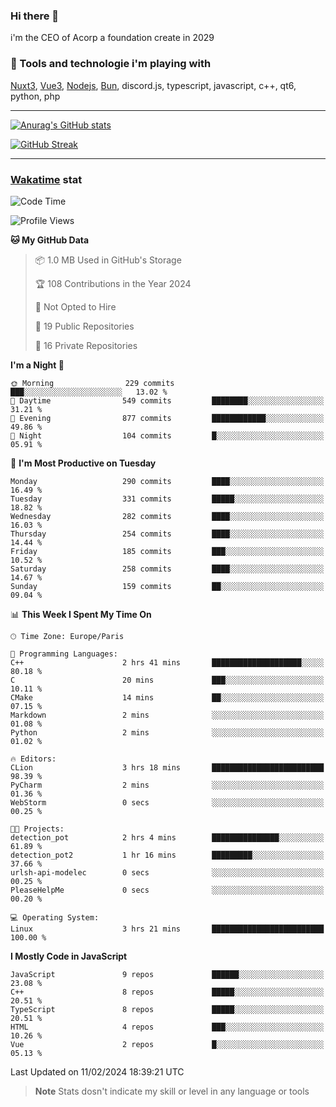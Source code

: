 ### Hi there 👋

i'm the CEO of Acorp a foundation create in 2029  

### 🧰 Tools and technologie i'm playing with

[Nuxt3](https://nuxt.com), [Vue3](https://vuejs.org/), [Nodejs](https://nodejs.org), [Bun](https://bun.sh/), discord.js, typescript, javascript, c++, qt6, python, php

---

[![Anurag's GitHub stats](https://github-readme-stats.vercel.app/api?username=ackimixs&show_icons=true&theme=github_dark&count_private=true)](https://www.ackimixs.xyz)

[![GitHub Streak](https://github-readme-streak-stats.herokuapp.com?user=Ackimixs&theme=github-dark-blue&date_format=j%20M%5B%20Y%5D&mode=weekly)](https://git.io/streak-stats)

---
 
 ### [Wakatime](https://wakatime.com/) stat

<!--START_SECTION:waka-->
![Code Time](http://img.shields.io/badge/Code%20Time-942%20hrs%2040%20mins-blue)

![Profile Views](http://img.shields.io/badge/Profile%20Views-2-blue)

**🐱 My GitHub Data** 

> 📦 1.0 MB Used in GitHub's Storage 
 > 
> 🏆 108 Contributions in the Year 2024
 > 
> 🚫 Not Opted to Hire
 > 
> 📜 19 Public Repositories 
 > 
> 🔑 16 Private Repositories 
 > 
**I'm a Night 🦉** 

```text
🌞 Morning                229 commits         ███░░░░░░░░░░░░░░░░░░░░░░   13.02 % 
🌆 Daytime                549 commits         ████████░░░░░░░░░░░░░░░░░   31.21 % 
🌃 Evening                877 commits         ████████████░░░░░░░░░░░░░   49.86 % 
🌙 Night                  104 commits         █░░░░░░░░░░░░░░░░░░░░░░░░   05.91 % 
```
📅 **I'm Most Productive on Tuesday** 

```text
Monday                   290 commits         ████░░░░░░░░░░░░░░░░░░░░░   16.49 % 
Tuesday                  331 commits         █████░░░░░░░░░░░░░░░░░░░░   18.82 % 
Wednesday                282 commits         ████░░░░░░░░░░░░░░░░░░░░░   16.03 % 
Thursday                 254 commits         ████░░░░░░░░░░░░░░░░░░░░░   14.44 % 
Friday                   185 commits         ███░░░░░░░░░░░░░░░░░░░░░░   10.52 % 
Saturday                 258 commits         ████░░░░░░░░░░░░░░░░░░░░░   14.67 % 
Sunday                   159 commits         ██░░░░░░░░░░░░░░░░░░░░░░░   09.04 % 
```


📊 **This Week I Spent My Time On** 

```text
🕑︎ Time Zone: Europe/Paris

💬 Programming Languages: 
C++                      2 hrs 41 mins       ████████████████████░░░░░   80.18 % 
C                        20 mins             ███░░░░░░░░░░░░░░░░░░░░░░   10.11 % 
CMake                    14 mins             ██░░░░░░░░░░░░░░░░░░░░░░░   07.15 % 
Markdown                 2 mins              ░░░░░░░░░░░░░░░░░░░░░░░░░   01.08 % 
Python                   2 mins              ░░░░░░░░░░░░░░░░░░░░░░░░░   01.02 % 

🔥 Editors: 
CLion                    3 hrs 18 mins       █████████████████████████   98.39 % 
PyCharm                  2 mins              ░░░░░░░░░░░░░░░░░░░░░░░░░   01.36 % 
WebStorm                 0 secs              ░░░░░░░░░░░░░░░░░░░░░░░░░   00.25 % 

🐱‍💻 Projects: 
detection_pot            2 hrs 4 mins        ███████████████░░░░░░░░░░   61.89 % 
detection_pot2           1 hr 16 mins        █████████░░░░░░░░░░░░░░░░   37.66 % 
urlsh-api-modelec        0 secs              ░░░░░░░░░░░░░░░░░░░░░░░░░   00.25 % 
PleaseHelpMe             0 secs              ░░░░░░░░░░░░░░░░░░░░░░░░░   00.20 % 

💻 Operating System: 
Linux                    3 hrs 21 mins       █████████████████████████   100.00 % 
```

**I Mostly Code in JavaScript** 

```text
JavaScript               9 repos             ██████░░░░░░░░░░░░░░░░░░░   23.08 % 
C++                      8 repos             █████░░░░░░░░░░░░░░░░░░░░   20.51 % 
TypeScript               8 repos             █████░░░░░░░░░░░░░░░░░░░░   20.51 % 
HTML                     4 repos             ███░░░░░░░░░░░░░░░░░░░░░░   10.26 % 
Vue                      2 repos             █░░░░░░░░░░░░░░░░░░░░░░░░   05.13 % 
```




 Last Updated on 11/02/2024 18:39:21 UTC
<!--END_SECTION:waka-->

> **Note**
> Stats dosn't indicate my skill or level in any language or tools
